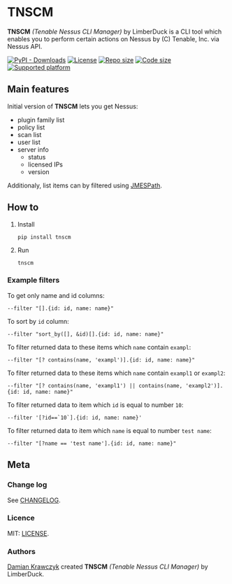 # TNSCM

**TNSCM** *(Tenable Nessus CLI Manager)* by LimberDuck is a CLI tool which enables you to perform certain actions on Nessus by (C) Tenable, Inc. via Nessus API.

[![PyPI - Downloads](https://img.shields.io/pypi/dm/tnscm?logo=PyPI)](https://pypi.org/project/tnscm/) [![License](https://img.shields.io/github/license/LimberDuck/tnscm.svg)](https://github.com/LimberDuck/tnscm/blob/main/LICENSE) [![Repo size](https://img.shields.io/github/repo-size/LimberDuck/tnscm.svg)](https://github.com/LimberDuck/tnscm) [![Code size](https://img.shields.io/github/languages/code-size/LimberDuck/tnscm.svg)](https://github.com/LimberDuck/tnscm) [![Supported platform](https://img.shields.io/badge/platform-windows%20%7C%20macos%20%7C%20linux-lightgrey.svg)](https://github.com/LimberDuck/tnscm)


## Main features

Initial version of **TNSCM** lets you get Nessus:

* plugin family list
* policy list
* scan list
* user list
* server info
  * status
  * licensed IPs
  * version

Additionaly, list items can by filtered using [JMESPath](https://jmespath.org).

## How to

1. Install
    
    `pip install tnscm`

2. Run

    `tnscm`

### Example filters

To get only name and id columns:

`--filter "[].{id: id, name: name}"`

To sort by `id` column:

`--filter "sort_by([], &id)[].{id: id, name: name}"`

To filter returned data to these items which `name` contain `exampl`:

`--filter "[? contains(name, 'exampl')].{id: id, name: name}"`

To filter returned data to these items which `name` contain `exampl1` or `exampl2`:

`--filter "[? contains(name, 'exampl1') || contains(name, 'exampl2')].{id: id, name: name}"`

To filter returned data to item which `id` is equal to number `10`:

``--filter '[?id==`10`].{id: id, name: name}'``

To filter returned data to item which `name` is equal to number `test name`:

`--filter "[?name == 'test name'].{id: id, name: name}"`

## Meta

### Change log

See [CHANGELOG].


### Licence

MIT: [LICENSE].


### Authors

[Damian Krawczyk] created **TNSCM** *(Tenable Nessus CLI Manager)* by LimberDuck.

[Damian Krawczyk]: https://damiankrawczyk.com
[CHANGELOG]: https://github.com/LimberDuck/tnscm/blob/main/CHANGELOG.md
[LICENSE]: https://github.com/LimberDuck/tnscm/blob/main/LICENSE
